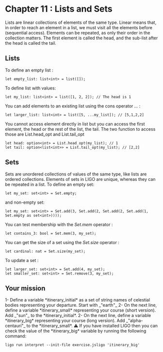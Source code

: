 # Chapter 11 : Lists and Sets

<dialog character="pilot">Please now plot our course as a list of destinations.</dialog>

Lists are linear collections of elements of the same type. Linear means that, in order to reach an element in a list, we must visit all the elements before (sequential access). Elements can be repeated, as only their order in the collection matters. The first element is called the head, and the sub-list after the head is called the tail.

## Lists

To define an empty list :

```
let empty_list: list<int> = list([]);
```

To define list with values:

```
let my_list: list<int> = list([1, 2, 2]); // The head is 1
```

You can add elements to an existing list using the cons operator _..._ :

```
let larger_list: list<int> = list([5, ...my_list]); // [5,1,2,2]
```

You cannot access element directly in list but you can access the first element, the head or the rest of the list, the tail. The two function to access those are List.head_opt and List.tail_opt

```
let head: option<int> = List.head_opt(my_list); // 1
let tail: option<list<int>> = List.tail_opt(my_list); // [2,2]
```

## Sets

Sets are unordered collections of values of the same type, like lists are ordered collections. Elements of sets in LIGO are unique, whereas they can be repeated in a list. To define an empty set:

```
let my_set: set<int> = Set.empty;
```

and non-empty set:

```
let my_set: set<int> = Set.add(3, Set.add(2, Set.add(2, Set.add(1, Set.empty as set<int>))));
```

You can test membership with the _Set.mem_ operator :

```
let contains_3: bool = Set.mem(3, my_set);
```

You can get the size of a set using the _Set.size_ operator :

```
let cardinal: nat = Set.size(my_set);
```

To update a set :

```
let larger_set: set<int> = Set.add(4, my_set);
let smaller_set: set<int> = Set.remove(3, my_set);
```

## Your mission

<!-- prettier-ignore -->1- Define a variable *itinerary_initial* as a set of string names of celestial bodies representing your departure. Start with _"earth"_

<!-- prettier-ignore -->2- On the next line, define a variable *itinerary_small* representing your course (short version). Add _"sun"_ to the *itinerary_initial*.

<!-- prettier-ignore -->2- On the next line, define a variable *itinerary_big* representing your course (long version). Add _"alpha-centauri"_ to the *itinerary_small*.

<!-- prettier-ignore -->⚠️ If you have installed LIGO then you can check the value of the *itinerary_big* variable by running the following command:

```
ligo run interpret --init-file exercise.jsligo 'itinerary_big'
```
